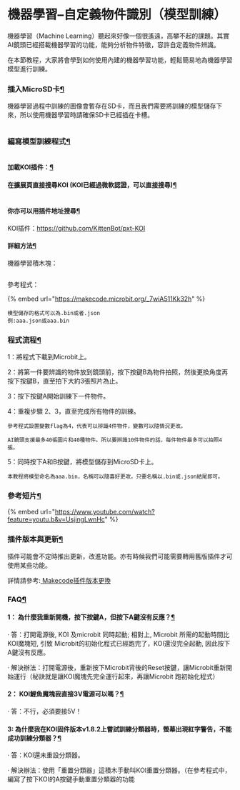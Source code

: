 # 機器學習–自定義物件識別（模型訓練）

機器學習（Machine Learning）聽起來好像一個很遙遠，高攀不起的課題。其實AI鏡頭已經搭載機器學習的功能，能夠分析物件特徵，容許自定義物件辨識。

在本節教程，大家將會學到如何使用內建的機器學習功能，輕鬆簡易地為機器學習模型進行訓練。

### 插入MicroSD卡[¶](broken-reference)

機器學習過程中訓練的圖像會暫存在SD卡，而且我們需要將訓練的模型儲存下來，所以使用機器學習時請確保SD卡已經插在卡槽。

<figure><img src="https://kittenbothk.readthedocs.io/en/latest/_images/022.png" alt=""><figcaption></figcaption></figure>

### 編寫模型訓練程式[¶](broken-reference)

<figure><img src="https://kittenbothk.readthedocs.io/en/latest/_images/mcbanner.png" alt=""><figcaption></figcaption></figure>

#### 加載KOI插件：[¶](broken-reference)

#### 在擴展頁直接搜尋KOI (KOI已經過微軟認證，可以直接搜尋)[¶](broken-reference)

<figure><img src="https://kittenbothk.readthedocs.io/en/latest/_images/koi_search.png" alt=""><figcaption></figcaption></figure>

#### 你亦可以用插件地址搜尋[¶](broken-reference)

KOI插件：https://github.com/KittenBot/pxt-KOI

#### 詳細方法[¶](broken-reference)

機器學習積木塊：

<figure><img src="https://kittenbothk.readthedocs.io/en/latest/_images/8.png" alt=""><figcaption></figcaption></figure>

參考程式：

{% embed url="https://makecode.microbit.org/_7wiA511Kk32h" %}

```
模型儲存的格式可以為.bin或者.json
例:aaa.json或aaa.bin
```

### 程式流程[¶](broken-reference)

1：將程式下載到Microbit上。

2：將第一件要辨識的物件放到鏡頭前，按下按鍵B為物件拍照，然後更換角度再按下按鍵B，直至拍下大約3張照片為止。

3：按下按鍵A開始訓練下一件物件。

4：重複步驟 2、3，直至完成所有物件的訓練。

```
參考程式設置變數flag為4，代表可以辨識4件物件，變數可以隨情況更改。

AI鏡頭支援最多40張圖片和40種物件。所以要辨識10件物件的話，每件物件最多可以拍照4張。
```

5：同時按下A和B按鍵，將模型儲存到MicroSD卡上。

```
本教程將模型命名為aaa.bin，名稱可以隨喜好更改，只要名稱以.bin或.json結尾即可。
```

### 參考短片[¶](broken-reference)

{% embed url="https://www.youtube.com/watch?feature=youtu.b&v=UsjingLwnHc" %}

### 插件版本與更新[¶](broken-reference)

插件可能會不定時推出更新，改進功能。亦有時候我們可能需要轉用舊版插件才可使用某些功能。

詳情請參考:[ Makecode插件版本更換](../../makecode/makecodeextupdate.md)

### FAQ[¶](broken-reference)

#### 1： 為什麼我重新開機，按下按鍵A，但按下A鍵沒有反應？[¶](broken-reference)

· 答：打開電源後, KOI 及microbit 同時起動; 相對上, Microbit 所需的起動時間比KOI魔塊短, 引致 Microbit的初始化程式已經跑完了，KOI還沒完全起動, 因此按下A鍵沒有反應。

· 解決辦法：打開電源後，重新按下Microbit背後的Reset按鍵，讓Microbit重新開始運行（秘訣就是讓KOI魔塊先完全運行起來，再讓Microbit 跑初始化程式）

#### 2： KOI鯉魚魔塊我直接3V電源可以嗎？[¶](broken-reference)

· 答：不行，必須要接5V！

#### 3: 為什麼我在KOI固件版本v1.8.2上嘗試訓練分類器時，螢幕出現紅字警告，不能成功訓練分類器？[¶](broken-reference)

· 答：KOI還未重設分類器。

· 解決辦法：使用「重置分類器」這積木手動叫KOI重置分類器。（在參考程式中，編寫了按下KOI的A按鍵手動重置分類器的功能
